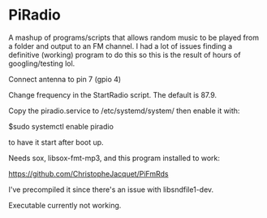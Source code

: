 # PiRadio

A mashup of programs/scripts that allows random music to be played from a folder and output to an FM channel. 
I had a lot of issues finding a definitive (working) program to do this so this is the result of hours of googling/testing lol.

Connect antenna to pin 7 (gpio 4)

Change frequency in the StartRadio script. The default is 87.9. 

Copy the piradio.service to /etc/systemd/system/ then enable it with:

$sudo systemctl enable piradio 

to have it start after boot up. 

Needs sox, libsox-fmt-mp3, and this program installed to work: 

https://github.com/ChristopheJacquet/PiFmRds

I've precompiled it since there's an issue with libsndfile1-dev.

Executable currently not working. 
